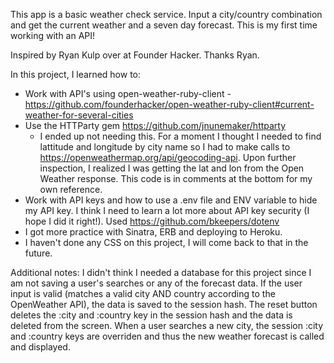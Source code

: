 This app is a basic weather check service. Input a city/country combination and get the current weather and a seven day forecast. This is my first time working with an API! 

Inspired by Ryan Kulp over at Founder Hacker. Thanks Ryan.

In this project, I learned how to:
- Work with API's using open-weather-ruby-client - https://github.com/founderhacker/open-weather-ruby-client#current-weather-for-several-cities
- Use the HTTParty gem https://github.com/jnunemaker/httparty
  - I ended up not needing this. For a moment I thought I needed to find lattitude and longitude by city name so I had to make calls to https://openweathermap.org/api/geocoding-api. Upon further inspection, I realized I was getting the lat and lon from the Open Weather response. This code is in comments at the bottom for my own reference.
- Work with API keys and how to use a .env file and ENV variable to hide my API key. I think I need to learn a lot more about API key security (I hope I did it right!). Used https://github.com/bkeepers/dotenv
- I got more practice with Sinatra, ERB and deploying to Heroku.
- I haven't done any CSS on this project, I will come back to that in the future.

Additional notes:
I didn't think I needed a database for this project since I am not saving a user's searches or any of the forecast data. If the user input is valid (matches a valid city AND country according to the OpenWeather API), the data is saved to the session hash. The reset button deletes the :city and :country key in the session hash and the data is deleted from the screen. When a user searches a new city, the session :city and :country keys are overriden and thus the new weather forecast is called and displayed.
